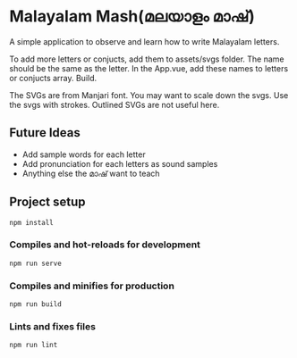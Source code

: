 # Malayalam Mash(മലയാളം മാഷ്)

A simple application to observe and learn how to write Malayalam letters.

To add more letters or conjucts, add them to assets/svgs folder. The name should be the same as the letter. In the App.vue, add these names to letters or conjucts array. Build.

The SVGs are from Manjari font. You may want to scale down the svgs. Use the svgs with strokes. Outlined SVGs are not useful here.


## Future Ideas

* Add sample words for each letter
* Add pronunciation for each letters as sound samples
* Anything else the മാഷ് want to teach

## Project setup

```
npm install
```

### Compiles and hot-reloads for development

```
npm run serve
```

### Compiles and minifies for production

```
npm run build
```

### Lints and fixes files

```
npm run lint
```
